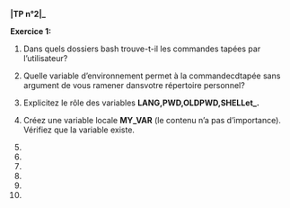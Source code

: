 **________________________________________________|TP n°2|_________________________________________________**

**Exercice 1:**

1) Dans quels dossiers bash trouve-t-il les commandes tapées par l’utilisateur?

2) Quelle variable d’environnement permet à la commandecdtapée sans argument de vous ramener dansvotre répertoire personnel?

3) Explicitez le rôle des variables **LANG,PWD,OLDPWD,SHELLet_.**

4) Créez une variable locale **MY_VAR** (le contenu n’a pas d’importance). Vérifiez que la variable existe.

5)

6)

7)

8)

9)

10)


